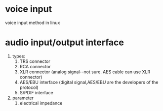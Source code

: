 # voice input
voice input method in linux

# audio input/output interface
1. types:
   1. TRS connector
   2. RCA connector
   3. XLR connector (analog signal--not sure. AES cable can use XLR connector)
   4. AES/EBU interface (digital signal,AES/EBU are the developers of the protocol)
   5. S/PDIF interface
2. parameter
   1. electrical impedance